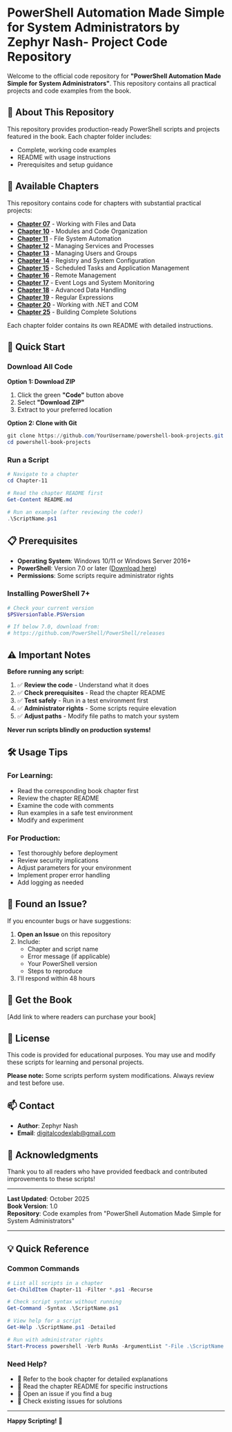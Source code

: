 # PowerShell Automation Made Simple for System Administrators by Zephyr Nash- Project Code Repository

Welcome to the official code repository for **"PowerShell Automation Made Simple for System Administrators"**. This repository contains all practical projects and code examples from the book.

## 📘 About This Repository

This repository provides production-ready PowerShell scripts and projects featured in the book. Each chapter folder includes:
- Complete, working code examples
- README with usage instructions
- Prerequisites and setup guidance

## 📂 Available Chapters

This repository contains code for chapters with substantial practical projects:

- **[Chapter 07](Chapter-07/)** - Working with Files and Data
- **[Chapter 10](Chapter-10/)** - Modules and Code Organization
- **[Chapter 11](Chapter-11/)** - File System Automation
- **[Chapter 12](Chapter-12/)** - Managing Services and Processes
- **[Chapter 13](Chapter-13/)** - Managing Users and Groups
- **[Chapter 14](Chapter-14/)** - Registry and System Configuration
- **[Chapter 15](Chapter-15/)** - Scheduled Tasks and Application Management
- **[Chapter 16](Chapter-16/)** - Remote Management
- **[Chapter 17](Chapter-17/)** - Event Logs and System Monitoring
- **[Chapter 18](Chapter-18/)** - Advanced Data Handling
- **[Chapter 19](Chapter-19/)** - Regular Expressions
- **[Chapter 20](Chapter-20/)** - Working with .NET and COM
- **[Chapter 25](Chapter-25/)** - Building Complete Solutions

Each chapter folder contains its own README with detailed instructions.

## 🚀 Quick Start

### Download All Code

**Option 1: Download ZIP**
1. Click the green **"Code"** button above
2. Select **"Download ZIP"**
3. Extract to your preferred location

**Option 2: Clone with Git**
```powershell
git clone https://github.com/YourUsername/powershell-book-projects.git
cd powershell-book-projects
```

### Run a Script

```powershell
# Navigate to a chapter
cd Chapter-11

# Read the chapter README first
Get-Content README.md

# Run an example (after reviewing the code!)
.\ScriptName.ps1
```

## 📋 Prerequisites

- **Operating System**: Windows 10/11 or Windows Server 2016+
- **PowerShell**: Version 7.0 or later ([Download here](https://github.com/PowerShell/PowerShell))
- **Permissions**: Some scripts require administrator rights

### Installing PowerShell 7+

```powershell
# Check your current version
$PSVersionTable.PSVersion

# If below 7.0, download from:
# https://github.com/PowerShell/PowerShell/releases
```

## ⚠️ Important Notes

**Before running any script:**

1. ✅ **Review the code** - Understand what it does
2. ✅ **Check prerequisites** - Read the chapter README
3. ✅ **Test safely** - Run in a test environment first
4. ✅ **Administrator rights** - Some scripts require elevation
5. ✅ **Adjust paths** - Modify file paths to match your system

**Never run scripts blindly on production systems!**

## 🛠️ Usage Tips

### For Learning:
- Read the corresponding book chapter first
- Review the chapter README
- Examine the code with comments
- Run examples in a safe test environment
- Modify and experiment

### For Production:
- Test thoroughly before deployment
- Review security implications
- Adjust parameters for your environment
- Implement proper error handling
- Add logging as needed

## 🐛 Found an Issue?

If you encounter bugs or have suggestions:

1. **Open an Issue** on this repository
2. Include:
   - Chapter and script name
   - Error message (if applicable)
   - Your PowerShell version
   - Steps to reproduce
3. I'll respond within 48 hours

## 📖 Get the Book

[Add link to where readers can purchase your book]

## 📄 License

This code is provided for educational purposes. You may use and modify these scripts for learning and personal projects.

**Please note:** Some scripts perform system modifications. Always review and test before use.

## 📫 Contact

- **Author**: Zephyr Nash
- **Email**: digitalcodexlab@gmail.com

## 🙏 Acknowledgments

Thank you to all readers who have provided feedback and contributed improvements to these scripts!

---

**Last Updated**: October 2025  
**Book Version**: 1.0  
**Repository**: Code examples from "PowerShell Automation Made Simple for System Administrators"

---

## 💡 Quick Reference

### Common Commands

```powershell
# List all scripts in a chapter
Get-ChildItem Chapter-11 -Filter *.ps1 -Recurse

# Check script syntax without running
Get-Command -Syntax .\ScriptName.ps1

# View help for a script
Get-Help .\ScriptName.ps1 -Detailed

# Run with administrator rights
Start-Process powershell -Verb RunAs -ArgumentList "-File .\ScriptName.ps1"
```

### Need Help?

- 📖 Refer to the book chapter for detailed explanations
- 📝 Read the chapter README for specific instructions
- 🐛 Open an issue if you find a bug
- 💬 Check existing issues for solutions

---

**Happy Scripting!** 🚀
